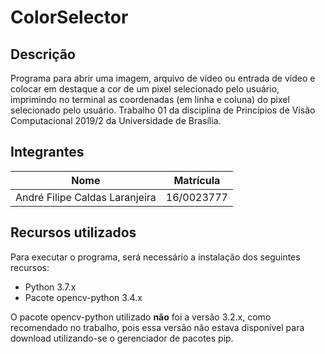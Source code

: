 # ColorSelector

## Descrição
Programa para abrir uma imagem, arquivo de vídeo ou entrada de vídeo e colocar em destaque a cor de um pixel selecionado pelo usuário, imprimindo no terminal as coordenadas (em linha e coluna) do pixel selecionado pelo usuário. Trabalho 01 da disciplina de Princípios de Visão Computacional 2019/2 da Universidade de Brasília.

## Integrantes

Nome                           | Matrícula
------------------------------ | ----------
André Filipe Caldas Laranjeira | 16/0023777

## Recursos utilizados
Para executar o programa, será necessário a instalação dos seguintes recursos:
* Python 3.7.x
* Pacote opencv-python 3.4.x

O pacote opencv-python utilizado **não** foi a versão 3.2.x, como recomendado no trabalho, pois essa versão não estava disponível para download utilizando-se o gerenciador de pacotes pip.
